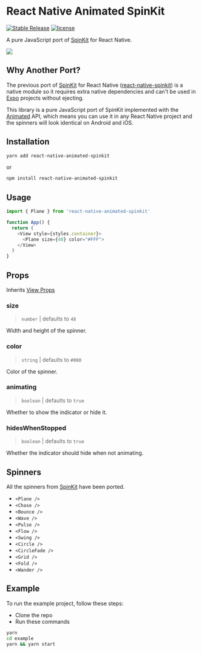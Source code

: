 # React Native Animated SpinKit

[![Stable Release](https://img.shields.io/npm/v/react-native-animated-spinkit.svg)](https://npm.im/react-native-animated-spinkit) [![license](https://badgen.now.sh/badge/license/MIT)](./LICENSE)

A pure JavaScript port of [SpinKit](https://github.com/tobiasahlin/SpinKit) for React Native.

![](demo.gif)

## Why Another Port?

The previous port of [SpinKit](https://github.com/tobiasahlin/SpinKit) for React Native ([react-native-spinkit](https://github.com/maxs15/react-native-spinkit)) is a native module so it requires extra native dependencies and can't be used in [Expo](https://expo.io) projects without ejecting.

This library is a pure JavaScript port of SpinKit implemented with the [Animated](https://facebook.github.io/react-native/docs/animated) API, which means you can use it in any React Native project and the spinners will look identical on Android and iOS.

## Installation

```sh
yarn add react-native-animated-spinkit
```

or

```sh
npm install react-native-animated-spinkit
```

## Usage

```js
import { Plane } from 'react-native-animated-spinkit'

function App() {
  return (
    <View style={styles.container}>
      <Plane size={48} color="#FFF">
    </View>
  )
}
```

## Props

Inherits [View Props](https://facebook.github.io/react-native/docs/view#props)

### size

> `number` | defaults to `48`

Width and height of the spinner.

### color

> `string` | defaults to `#000`

Color of the spinner.

### animating

> `boolean` | defaults to `true`

Whether to show the indicator or hide it.

### hidesWhenStopped

> `boolean` | defaults to `true`

Whether the indicator should hide when not animating.

## Spinners

All the spinners from [SpinKit](https://github.com/tobiasahlin/SpinKit) have been ported.

- `<Plane />`
- `<Chase />`
- `<Bounce />`
- `<Wave />`
- `<Pulse />`
- `<Flow />`
- `<Swing />`
- `<Circle />`
- `<CircleFade />`
- `<Grid />`
- `<Fold />`
- `<Wander />`

## Example

To run the example project, follow these steps:

- Clone the repo
- Run these commands

```sh
yarn
cd example
yarn && yarn start
```

